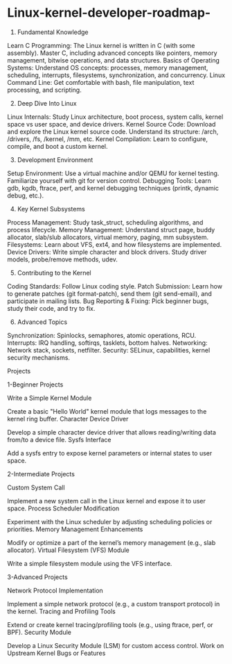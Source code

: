 # Linux-kernel-developer-roadmap-

1. Fundamental Knowledge

Learn C Programming: The Linux kernel is written in C (with some assembly). Master C, including advanced concepts like pointers, memory management, bitwise operations, and data structures.
Basics of Operating Systems: Understand OS concepts: processes, memory management, scheduling, interrupts, filesystems, synchronization, and concurrency.
Linux Command Line: Get comfortable with bash, file manipulation, text processing, and scripting.

2. Deep Dive Into Linux

Linux Internals: Study Linux architecture, boot process, system calls, kernel space vs user space, and device drivers.
Kernel Source Code: Download and explore the Linux kernel source code. Understand its structure: /arch, /drivers, /fs, /kernel, /mm, etc.
Kernel Compilation: Learn to configure, compile, and boot a custom kernel.

3. Development Environment

Setup Environment: Use a virtual machine and/or QEMU for kernel testing. Familiarize yourself with git for version control.
Debugging Tools: Learn gdb, kgdb, ftrace, perf, and kernel debugging techniques (printk, dynamic debug, etc.).

4. Key Kernel Subsystems

Process Management: Study task_struct, scheduling algorithms, and process lifecycle.
Memory Management: Understand struct page, buddy allocator, slab/slub allocators, virtual memory, paging, mm subsystem.
Filesystems: Learn about VFS, ext4, and how filesystems are implemented.
Device Drivers: Write simple character and block drivers. Study driver models, probe/remove methods, udev.

5. Contributing to the Kernel

Coding Standards: Follow Linux coding style.
Patch Submission: Learn how to generate patches (git format-patch), send them (git send-email), and participate in mailing lists.
Bug Reporting & Fixing: Pick beginner bugs, study their code, and try to fix.

6. Advanced Topics

Synchronization: Spinlocks, semaphores, atomic operations, RCU.
Interrupts: IRQ handling, softirqs, tasklets, bottom halves.
Networking: Network stack, sockets, netfilter.
Security: SELinux, capabilities, kernel security mechanisms.

Projects 

1-Beginner Projects

Write a Simple Kernel Module

Create a basic "Hello World" kernel module that logs messages to the kernel ring buffer.
Character Device Driver

Develop a simple character device driver that allows reading/writing data from/to a device file.
Sysfs Interface

Add a sysfs entry to expose kernel parameters or internal states to user space.

2-Intermediate Projects

Custom System Call

Implement a new system call in the Linux kernel and expose it to user space.
Process Scheduler Modification

Experiment with the Linux scheduler by adjusting scheduling policies or priorities.
Memory Management Enhancements

Modify or optimize a part of the kernel’s memory management (e.g., slab allocator).
Virtual Filesystem (VFS) Module

Write a simple filesystem module using the VFS interface.

3-Advanced Projects

Network Protocol Implementation

Implement a simple network protocol (e.g., a custom transport protocol) in the kernel.
Tracing and Profiling Tools

Extend or create kernel tracing/profiling tools (e.g., using ftrace, perf, or BPF).
Security Module

Develop a Linux Security Module (LSM) for custom access control.
Work on Upstream Kernel Bugs or Features
